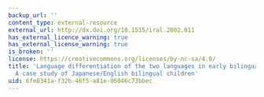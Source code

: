 ```yaml
---
backup_url: ''
content_type: external-resource
external_url: http://dx.doi.org/10.1515/iral.2002.011
has_external_licence_warning: true
has_external_license_warning: true
is_broken: ''
license: https://creativecommons.org/licenses/by-nc-sa/4.0/
title: 'Language differentiation of the two languages in early bilingual development:
  A case study of Japanese/English bilingual children'
uid: 6fe8341a-f32b-46f5-a81e-06046c73bbec
---
```

